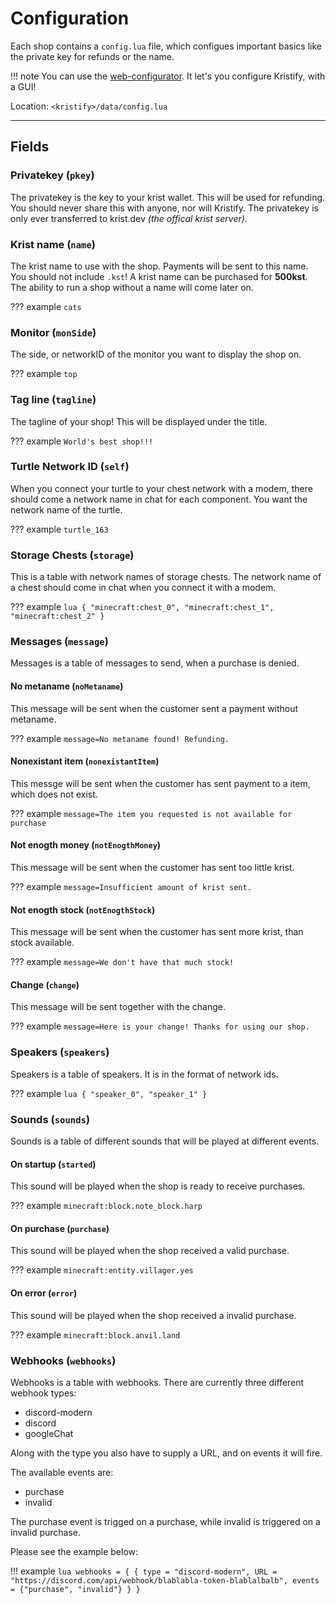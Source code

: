 # Configuration

Each shop contains a `config.lua` file, which configues important basics like the private key for refunds or the name.

!!! note
    You can use the [web-configurator](https://kristify.madefor.cc/configurator).
    It let's you configure Kristify, with a GUI!

Location: `<kristify>/data/config.lua`

---

## Fields

### Privatekey (`pkey`)

The privatekey is the key to your krist wallet. This will be used for refunding.
You should never share this with anyone, nor will Kristify.
The privatekey is only ever transferred to krist.dev *(the offical krist server)*.

### Krist name (`name`)

The krist name to use with the shop. Payments will be sent to this name.
You should not include `.kst`! A krist name can be purchased for **500kst**.
The ability to run a shop without a name will come later on.

??? example
    `cats`

### Monitor (`monSide`)

The side, or networkID of the monitor you want to display the shop on.

??? example
    `top`

### Tag line (`tagline`)

The tagline of your shop! This will be displayed under the title.

??? example
    `World's best shop!!!`

### Turtle Network ID (`self`)

When you connect your turtle to your chest network with a modem, there should come a network name in chat for each component.
You want the network name of the turtle.

??? example
    `turtle_163`

### Storage Chests (`storage`)

This is a table with network names of storage chests.
The network name of a chest should come in chat when you connect it with a modem.

??? example
    ```lua
    {
      "minecraft:chest_0",
      "minecraft:chest_1",
      "minecraft:chest_2"
    }
    ```

### Messages (`message`)

Messages is a table of messages to send, when a purchase is denied.

#### No metaname (`noMetaname`)

This message will be sent when the customer sent a payment without metaname.

??? example
    `message=No metaname found! Refunding.`

#### Nonexistant item (`nonexistantItem`)

This messge will be sent when the customer has sent payment to a item, which does not exist.

??? example
    `message=The item you requested is not available for purchase`

#### Not enogth money (`notEnogthMoney`)

This message will be sent when the customer has sent too little krist.

??? example
    `message=Insufficient amount of krist sent.`

#### Not enogth stock (`notEnogthStock`)

This message will be sent when the customer has sent more krist, than stock available.

??? example
    `message=We don't have that much stock!`

#### Change (`change`)

This message will be sent together with the change.

??? example
    `message=Here is your change! Thanks for using our shop.`

### Speakers (`speakers`)

Speakers is a table of speakers. It is in the format of network ids.

??? example
    ```lua
    {
        "speaker_0",
        "speaker_1"
    }
    ```

### Sounds (`sounds`)

Sounds is a table of different sounds that will be played at different events.

#### On startup (`started`)

This sound will be played when the shop is ready to receive purchases.

??? example
    `minecraft:block.note_block.harp`

#### On purchase (`purchase`)

This sound will be played when the shop received a valid purchase.

??? example
    `minecraft:entity.villager.yes`

#### On error (`error`)

This sound will be played when the shop received a invalid purchase.

??? example
    `minecraft:block.anvil.land`

### Webhooks (`webhooks`)

Webhooks is a table with webhooks.
There are currently three different webhook types:  

* discord-modern  
* discord  
* googleChat  

Along with the type you also have to supply a URL, and on events it will fire.

The available events are:

* purchase
* invalid

The purchase event is trigged on a purchase, while invalid is triggered on a invalid purchase.

Please see the example below:

!!! example
    ```lua
    webhooks = {
      {
        type = "discord-modern",
        URL = "https://discord.com/api/webhook/blablabla-token-blablalbalb",
        events = {"purchase", "invalid"}
      }
    }
    ```
